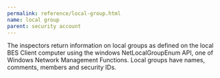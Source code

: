 ```yaml
---
permalink: reference/local-group.html
name: local group
parent: security account
---
```


The <local group> inspectors return information on local groups as defined on the local BES Client computer using the windows NetLocalGroupEnum API, one of Windows Network Management Functions. Local groups have names, comments, members and security IDs.